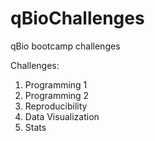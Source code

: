 # qBioChallenges
qBio bootcamp challenges

Challenges: 
1. Programming 1
2. Programming 2
3. Reproducibility
4. Data Visualization
5. Stats
